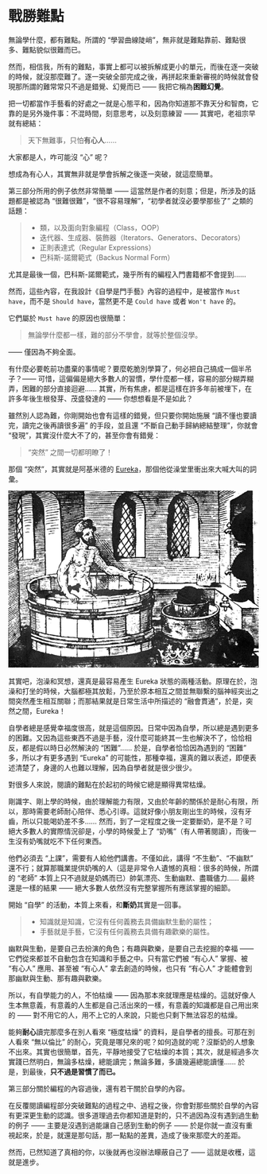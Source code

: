 
# 戰勝難點

無論學什麼，都有難點。所謂的 “學習曲線陡峭”，無非就是難點靠前、難點很多、難點貌似很難而已。

然而，相信我，所有的難點，事實上都可以被拆解成更小的單元，而後在逐一突破的時候，就沒那麼難了。逐一突破全部完成之後，再拼起來重新審視的時候就會發現那所謂的難常常只不過是錯覺、幻覺而已 —— 我把它稱為**困難幻覺**。

把一切都當作手藝看的好處之一就是心態平和，因為你知道那不靠天分和智商，它靠的是另外幾件事：不混時間，刻意思考，以及刻意練習 —— 其實吧，老祖宗早就有總結：

> 天下無難事，只怕**有心人**……

大家都是人，咋可能沒 “心” 呢？

想成為有心人，其實無非就是學會拆解之後逐一突破，就這麼簡單。

第三部分所用的例子依然非常簡單 —— 這當然是作者的刻意；但是，所涉及的話題都是被認為 “很難很難”，“很不容易理解”，“初學者就沒必要學那些了” 之類的話題：

> * 類，以及面向對象編程（Class，OOP）
> * 迭代器、生成器、裝飾器（Iterators、Generators、Decorators）
> * 正則表達式（Regular Expressions）
> * 巴科斯-諾爾範式（Backus Normal Form）

尤其是最後一個，巴科斯-諾爾範式，幾乎所有的編程入門書籍都不會提到……

然而，這些內容，在我設計《自學是門手藝》內容的過程中，是被當作 `Must have`，而不是 `Should have`，當然更不是 `Could have` 或者 `Won't have` 的。

它們屬於 `Must have` 的原因也很簡單：

> 無論學什麼都一樣，難的部分不學會，就等於整個沒學。

—— 僅因為不夠全面。

有什麼必要乾前功盡棄的事情呢？要麼乾脆別學算了，何必把自己搞成一個半吊子？—— 可惜，這偏偏是絕大多數人的習慣，學什麼都一樣，容易的部分糊弄糊弄，困難的部分直接迴避…… 其實，所有焦慮，都是這樣在許多年前被埋下，在許多年後生根發芽、茂盛發達的 —— 你想想看是不是如此？

雖然別人認為難，你剛開始也會有這樣的錯覺，但只要你開始施展 “讀不懂也要讀完，讀完之後再讀很多遍” 的手段，並且還 “不斷自己動手歸納總結整理”，你就會 “發現”，其實沒什麼大不了的，甚至你會有錯覺：

> “突然” 之間一切都明瞭了！

那個 “突然”，其實就是阿基米德的 [Eureka](https://en.wikipedia.org/wiki/Eureka_effect)，那個他從澡堂里衝出來大喊大叫的詞彙。

![](../images/archimedes-eureka.png)

其實吧，泡澡和冥想，還真是最容易產生 Eureka 狀態的兩種活動。原理在於，泡澡和打坐的時候，大腦都極其放鬆，乃至於原本相互之間並無聯繫的腦神經突出之間突然產生相互關聯；而那結果就是日常生活中所描述的 “融會貫通”，於是，突然之間，Eureka！

自學者總是感覺幸福度很高，就是這個原因。日常中因為自學，所以總是遇到更多的困難。又因為這些東西不過是手藝，沒什麼可能終其一生也解決不了，恰恰相反，都是假以時日必然解決的 “困難”…… 於是，自學者恰恰因為遇到的 “困難” 多，所以才有更多遇到 “Eureka” 的可能性，那種幸福，還真的難以表述，即便表述清楚了，身邊的人也難以理解，因為自學者就是很少很少。

對很多人來說，閱讀的難點在於起初的時候它總是顯得異常枯燥。

剛識字、剛上學的時候，由於理解能力有限，又由於年齡的關係於是耐心有限，所以，那時需要老師耐心陪伴、悉心引導。這就好像小朋友剛出生的時候，沒有牙齒，所以只能喝奶差不多…… 然而，到了一定程度之後一定要斷奶，是不是？可絕大多數人的實際情況卻是，小學的時候愛上了 “奶嘴”（有人帶著閱讀），而後一生沒有奶嘴就吃不下任何東西。

他們必須去 “上課”，需要有人給他們講書。不僅如此，講得 “不生動”、“不幽默” 還不行；就算那職業提供奶嘴的人（這是非常令人遺憾的真相：很多的時候，所謂的 “老師” 本質上只不過就是奶媽而已）帥氣漂亮、生動幽默、盡職儘力…… 最終還是一樣的結果 —— 絕大多數人依然沒有完整掌握所有應該掌握的細節。

開始 “自學” 的活動，本質上來看，和**斷奶**其實是一回事。

> * 知識就是知識，它沒有任何義務去具備幽默生動的屬性；
> * 手藝就是手藝，它沒有任何義務去具備有趣歡樂的屬性。

幽默與生動，是要自己去扮演的角色；有趣與歡樂，是要自己去挖掘的幸福 —— 它們從來都並不自動包含在知識和手藝之中。只有當它們被 “有心人” 掌握、被 “有心人” 應用、甚至被 “有心人” 拿去創造的時候，也只有 “有心人” 才能體會到那幽默與生動、那有趣與歡樂。

所以，有自學能力的人，不怕枯燥 —— 因為那本來就理應是枯燥的。這就好像人生本無意義，有意義的人生都是自己活出來的一樣，有意義的知識都是自己用出來的 —— 對不用它的人，用不上它的人來說，只能也只剩下無法容忍的枯燥。

能夠**耐心**讀完那麼多在別人看來 “極度枯燥” 的資料，是自學者的擅長。可那在別人看來 “無以倫比” 的耐心，究竟是哪兒來的呢？如何造就的呢？沒斷奶的人想象不出來。其實也很簡單，首先，平靜地接受了它枯燥的本質；其次，就是經過多次實踐已然明白，無論多枯燥，總能讀完；無論多難，多讀幾遍總能讀懂…… 於是，到最後，**只不過是習慣了而已。**

第三部分關於編程的內容過後，還有若干關於自學的內容。

在反覆閱讀編程部分突破難點的過程之中、過程之後，你會對那些關於自學的內容有更深更生動的認識。很多道理過去你都知道是對的，只不過因為沒有遇到過生動的例子 —— 主要是沒遇到過能讓自己感到生動的例子 —— 於是你就一直沒有重視起來，於是，就還是那句話，那一點點的差異，造成了後來那麼大的差距。

然而，已然知道了真相的你，以後就再也沒辦法矇蔽自己了 —— 這就是收穫，這就是進步。
